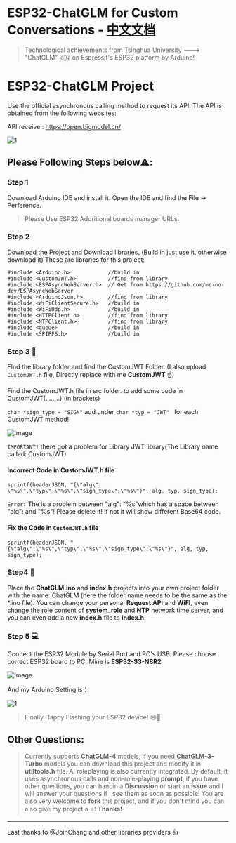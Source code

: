 # ESP32-ChatGLM for Custom Conversations - [中文文档](https://github.com/blueokanna/ESP32-ChatGLM/blob/main/README-zh.md)

> Technological achievements from Tsinghua University --->
> "ChatGLM" 🇨🇳 on Espressif's ESP32 platform by Arduino!

# ESP32-ChatGLM Project
Use the official asynchronous calling method to request its API. The API is obtained from the following websites:

API receive : https://open.bigmodel.cn/

![1](https://github.com/blueokanna/ESP32-ChatGLM/assets/56761243/2224c46a-0d0d-4c5e-8a09-cdfaf2c7cc46)

## Please Following Steps below⚠️:

### Step 1
Download Arduino IDE and install it. Open the IDE and find the File -> Perference. 
> Please Use ESP32 Addritional boards manager URLs. 

### Step 2
Download the Project and Download libraries. (Build in just use it, otherwise download it)
These are libraries for this project:
```
#include <Arduino.h>            //build in
#include <CustomJWT.h>          //find from library
#include <ESPAsyncWebServer.h>  // Get from https://github.com/me-no-dev/ESPAsyncWebServer
#include <ArduinoJson.h>        //find from library
#include <WiFiClientSecure.h>   //build in
#include <WiFiUdp.h>            //build in
#include <HTTPClient.h>         //find from library
#include <NTPClient.h>          //find from library
#include <queue>                //build in
#include <SPIFFS.h>             //build in
```

### Step 3 🤨
FInd the library folder and find the CustomJWT Folder.  (I also upload `CustomJWT.h` file, Directly replace with me **CustomJWT** ☝️)

Find the CustomJWT.h file in src folder. to add some code in CustomJWT(........) (in brackets)

`char *sign_type = "SIGN"` add under `char *typ = "JWT" ` for each CustomJWT method!

![Image](https://user-images.githubusercontent.com/56761243/268493130-475f39f9-f6c4-4721-b6d5-c566be82e2c8.png)

`IMPORTANT!` 
there got a problem for Library JWT library(The Library name called: CustomJWT)

#### Incorrect Code in CustomJWT.h file
```sprintf(headerJSON, "{\"alg\": \"%s\",\"typ\":\"%s\",\"sign_type\":\"%s\"}", alg, typ, sign_type);``` 

`Error:` The is a problem between \"alg\": \"%s\"which has a space between \"alg\": and \"%s\"! Please delete it! if not it will show different Base64 code. 

#### Fix the Code in `CustomJWT.h` file
```sprintf(headerJSON, "{\"alg\":\"%s\",\"typ\":\"%s\",\"sign_type\":\"%s\"}", alg, typ, sign_type);```

### Step4 📄
Place the **ChatGLM.ino** and **index.h** projects into your own project folder with the name: ChatGLM (here the folder name needs to be the same as the *.ino file). You can change your personal **Request API** and **WiFI**, even change the role content of **system_role** and **NTP** network time server, and you can even add a new **index.h** file to **index.h**.

### Step 5 💻
Connect the ESP32 Module by Serial Port and PC's USB. Please choose correct ESP32 board to PC, Mine is **ESP32-S3-N8R2**


![Image](https://user-images.githubusercontent.com/56761243/268492784-49fc02d8-060d-4898-9d80-15b4fe50ea07.png)

And my Arduino Setting is：

![1](https://github.com/blueokanna/ESP32-ChatGLM/assets/56761243/71ffd2fa-ee0e-47d1-84da-75165d08d424)


> Finally Happy Flashing your ESP32 device! 😄🥇 

## Other Questions:
> Currently supports **ChatGLM-4** models, if you need **ChatGLM-3-Turbo** models you can download this project and modify it in **utiltools.h** file. AI roleplaying is also currently integrated. By default, it uses asynchronous calls and non-role-playing **prompt**, if you have other questions, you can handin a **Discussion** or start an **Issue** and I will answer your questions if I see them as soon as possible! You are also very welcome to **fork** this project, and if you don't mind you can also give my project a ⭐! **Thanks!**
---

Last thanks to @JoinChang and other libraries providers 👍
